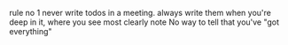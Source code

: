 rule no 1
  never write todos in a meeting. always write them when you're deep in it, where you see most clearly
  note No way to tell that you've "got everything"
